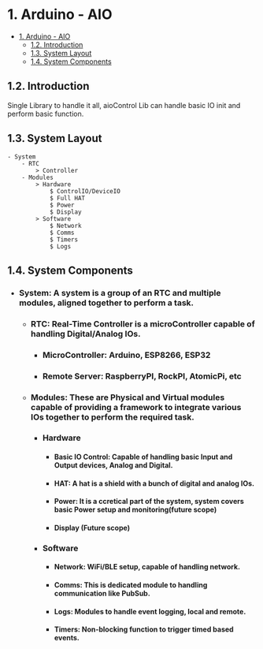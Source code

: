 # 1. Arduino - AIO

+ [1. Arduino - AIO](#1-arduino---aio)
    + [1.2. Introduction](#12-introduction)
    + [1.3. System Layout](#13-system-layout)
    + [1.4. System Components](#14-system-components)

<!-- ## 1.1. File tree 
├─ include
│  ├─ Alert.h
│  ├─ Hardware.cpp
│  ├─ Hardware.h
│  ├─ Logging.h
│  ├─ README
│  ├─ enum.h
│  ├─ rtc.cpp
│  └─ rtc_config.h
├─ lib
│  └─ README
├─ platformio.ini
├─ src
│  ├─ aio.drawio
│  ├─ main.cpp
│  └─ scratchPad.md
└─ test
   └─ README -->


## 1.2. Introduction

Single Library to handle it all, aioControl Lib can handle basic IO init and perform basic function.

## 1.3. System Layout

```
- System
    - RTC
        > Controller
    - Modules
        > Hardware
            $ ControlIO/DeviceIO
            $ Full HAT
            $ Power
            $ Display
        > Software
            $ Network
            $ Comms
            $ Timers
            $ Logs
```

## 1.4. System Components
- ### System: A system is a group of an RTC and multiple modules, aligned together to perform a task.

    - ### RTC: Real-Time Controller is a microController capable of handling Digital/Analog IOs.
        -   ### MicroController: Arduino, ESP8266, ESP32
        -   ### Remote Server: RaspberryPI, RockPI, AtomicPi, etc
    - ### Modules: These are Physical and Virtual modules capable of providing a framework to integrate various IOs together to perform the required task.
        - ### Hardware
            - #### Basic IO Control: Capable of handling basic Input and Output devices, Analog and Digital.
            - #### HAT: A hat is a shield with a bunch of digital and analog IOs.
            - #### Power: It is a ccretical part of the system, system covers basic Power setup and monitoring(future scope)
            - #### Display (Future scope)
        - ### Software
            - #### Network: WiFi/BLE setup, capable of handling network.
            - #### Comms: This is dedicated module to handling communication like PubSub.
            - #### Logs: Modules to handle event logging, local and remote.
            - #### Timers: Non-blocking function to trigger timed based events.

<!-- ## 1.3. How does it work? -->

